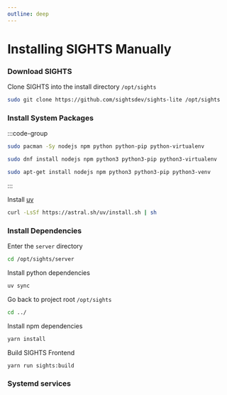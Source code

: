 ```yaml
---
outline: deep
---
```


# Installing SIGHTS Manually

### Download SIGHTS
Clone SIGHTS into the install directory `/opt/sights`
```sh
sudo git clone https://github.com/sightsdev/sights-lite /opt/sights
```

### Install System Packages
:::code-group
   ```sh [<i class="devicon-archlinux-plain" /> Arch]
   sudo pacman -Sy nodejs npm python python-pip python-virtualenv
   ```

   ```sh [<i class="devicon-fedora-plain" /> Fedora]
   sudo dnf install nodejs npm python3 python3-pip python3-virtualenv
   ```

   ```sh [<i class="devicon-fedora-plain" /> Debian]
   sudo apt-get install nodejs npm python3 python3-pip python3-venv
   ```
   :::

Install [uv](https://docs.astral.sh/uv/getting-started/installation/#standalone-installer)
```sh
curl -LsSf https://astral.sh/uv/install.sh | sh
```


### Install Dependencies

Enter the `server` directory
```sh
cd /opt/sights/server
```

Install python dependencies
```sh
uv sync
```

Go back to project root `/opt/sights`
```sh
cd ../
```

Install npm dependencies
```sh
yarn install
```

Build SIGHTS Frontend
```sh
yarn run sights:build
```

### Systemd services
